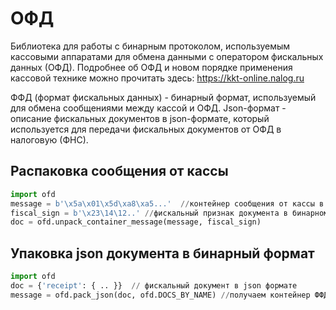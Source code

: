 # ОФД
Библиотека для работы с бинарным протоколом, используемым кассовыми аппаратами для обмена данными с оператором фискальных данных (ОФД). 
Подробнее об ОФД и новом порядке применения кассовой технике можно прочитать здесь: https://kkt-online.nalog.ru

ФФД (формат фискальных данных) - бинарный формат, используемый для обмена сообщениями между кассой и ОФД.
Json-формат - описание фискальных документов в json-формате, который используется для передачи фискальных документов от ОФД 
в налоговую (ФНС).

## Распаковка сообщения от кассы
```python
import ofd
message = b'\x5a\x01\x5d\xa8\xa5...'  //контейнер сообщения от кассы в бинарном виде
fiscal_sign = b'\x23\14\12..' //фискальный признак документа в бинарном формате - дописывается в конец поля rawData
doc = ofd.unpack_container_message(message, fiscal_sign)
```

## Упаковка json документа в бинарный формат
```python
import ofd
doc = {'receipt': { .. }}  // фискальный документ в json формате
message = ofd.pack_json(doc, ofd.DOCS_BY_NAME) //получаем контейнер ФФД в бинарном формате
```


 
